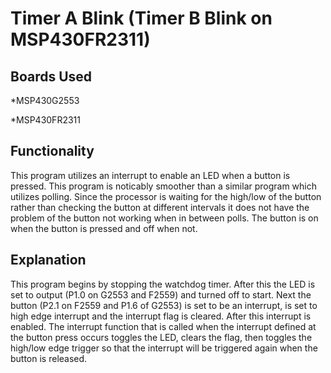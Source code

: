 # Timer A Blink (Timer B Blink on MSP430FR2311)

## Boards Used

  *MSP430G2553
  
  *MSP430FR2311

## Functionality

This program utilizes an interrupt to enable an LED when a button is pressed. This program is noticably smoother than a similar program which utilizes polling. Since the processor is waiting for the high/low of the button rather than checking the button at different intervals it does not have the problem of the button not working when in between polls. The button is on when the button is pressed and off when not.

## Explanation

This program begins by stopping the watchdog timer. After this the LED is set to output (P1.0 on G2553 and F2559) and turned off to start. Next the button (P2.1 on F2559 and P1.6 of G2553) is set to be an interrupt, is set to high edge interrupt and the interrupt flag is cleared. After this interrupt is enabled. The interrupt function that is called when the interrupt defined at the button press occurs toggles the LED, clears the flag, then toggles the high/low edge trigger so that the interrupt will be triggered again when the button is released.
